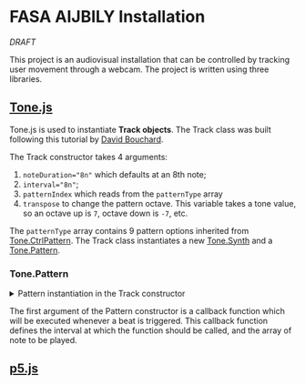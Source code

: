 # FASA AIJBILY Installation

_DRAFT_

This project is an audiovisual installation that can be controlled by tracking user movement through a webcam. The project is written using three libraries. 

## [Tone.js](https://tonejs.github.io)

Tone.js is used to instantiate **Track objects**. The Track class was built following this tutorial by 
[David Bouchard](https://glitch.com/~tone-sequence). 



The Track constructor takes 4 arguments:
1. `noteDuration="8n"` which defaults at an 8th note;
2. `interval="8n"`;
3. `patternIndex` which reads from the `patternType` array 
4. `transpose` to change the pattern octave. This variable takes a tone value, so an octave up is `7`, octave down is `-7`, etc.

The `patternType` array contains 9 pattern options inherited from [Tone.CtrlPattern](https://tonejs.github.io/docs/r13/CtrlPattern).
The Track class instantiates a new [Tone.Synth](https://tonejs.github.io/docs/14.7.77/Synth) and a [Tone.Pattern](https://tonejs.github.io/docs/14.7.77/Pattern).

### Tone.Pattern

<details>
  <summary>Pattern instantiation in the Track constructor</summary>
  
  ```
  this.pattern = new Tone.Pattern(
      (time, index) => {
        let note = mapNote(sequence[index] + this.transpose, scale);
        this.synth.triggerAttackRelease(note, this.noteDuration, time);
        this.currentNote = note;
      },
      Array.from(sequence.keys()),
      patternType[this.patternIndex]
    );
  ```
  
 </details>

The first argument of the Pattern constructor is a callback function which will be executed whenever a beat is triggered. This callback function defines the interval at which the function should be called, and the array of note to be played. 

## [p5.js](p5js.org)


